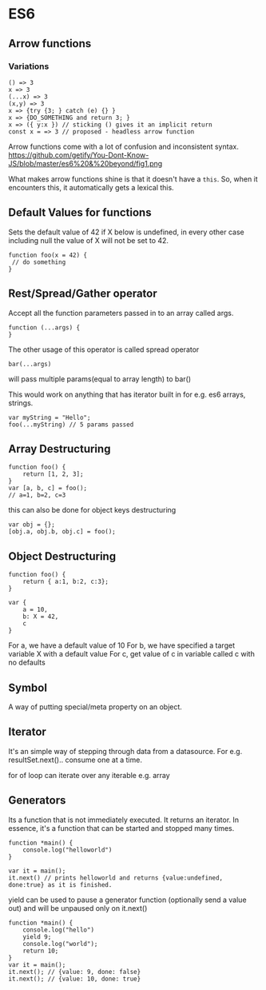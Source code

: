 # ES6

## Arrow functions

### Variations

```
() => 3
x => 3
(...x) => 3
(x,y) => 3
x => {try {3; } catch (e) {} }
x => {DO_SOMETHING and return 3; }
x => ({ y:x }) // sticking () gives it an implicit return
const x = => 3 // proposed - headless arrow function
```

Arrow functions come with a lot of confusion and inconsistent syntax. https://github.com/getify/You-Dont-Know-JS/blob/master/es6%20&%20beyond/fig1.png

What makes arrow functions shine is that it doesn't have a `this`. So, when it encounters this, it automatically gets a lexical this.

## Default Values for functions

Sets the default value of 42 if X below is undefined, in every other case including null the value of X will not be set to 42.  

```
function foo(x = 42) {
 // do something
}
```

## Rest/Spread/Gather operator

Accept all the function parameters passed in to an array called args. 
```
function (...args) {
}
```

The other usage of this operator is called spread operator
```
bar(...args)
```
will pass multiple params(equal to array length) to bar()

This would work on anything that has iterator built in for e.g. es6 arrays, strings. 

``` This is valid
var myString = "Hello";
foo(...myString) // 5 params passed
```

## Array Destructuring

```
function foo() {
    return [1, 2, 3];
}
var [a, b, c] = foo();
// a=1, b=2, c=3 
```

this can also be done for object keys destructuring

```
var obj = {};
[obj.a, obj.b, obj.c] = foo();
```

## Object Destructuring

```
function foo() {
    return { a:1, b:2, c:3};
}

var {
    a = 10,
    b: X = 42,
    c
}
```

For a, we have a default value of 10
For b, we have specified a target variable X with a default value
For c, get value of c in variable called c with no defaults

## Symbol

A way of putting special/meta property on an object. 

## Iterator

It's an simple way of stepping through data from a datasource. For e.g. resultSet.next().. consume one at a time.

for of loop can iterate over any iterable e.g. array

## Generators

Its a function that is not immediately executed. It returns an iterator. In essence, it's a function that can be started and stopped many times.

```
function *main() {
    console.log("helloworld")
}

var it = main();
it.next() // prints helloworld and returns {value:undefined, done:true} as it is finished.
```

yield can be used to pause a generator function (optionally send a value out) and will be unpaused only on it.next()

```
function *main() {
    console.log("hello")
    yield 9; 
    console.log("world");
    return 10; 
}
var it = main();
it.next(); // {value: 9, done: false}
it.next(); // {value: 10, done: true}
```
